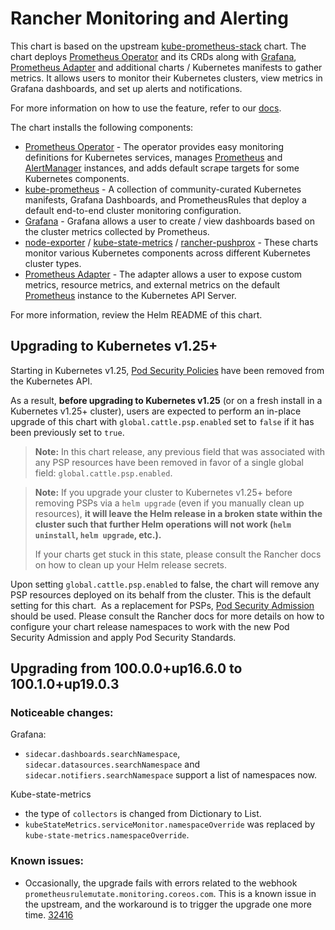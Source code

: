 # Rancher Monitoring and Alerting

 This chart is based on the upstream [kube-prometheus-stack](https://github.com/prometheus-community/helm-charts/tree/main/charts/kube-prometheus-stack) chart. The chart deploys [Prometheus Operator](https://github.com/prometheus-operator/prometheus-operator) and its CRDs along with [Grafana](https://github.com/grafana/helm-charts/tree/main/charts/grafana), [Prometheus Adapter](https://github.com/prometheus-community/helm-charts/tree/main/charts/prometheus-adapter) and additional charts / Kubernetes manifests to gather metrics. It allows users to monitor their Kubernetes clusters, view metrics in Grafana dashboards, and set up alerts and notifications.

For more information on how to use the feature, refer to our [docs](https://rancher.com/docs/rancher/v2.x/en/monitoring-alerting/v2.5/).

The chart installs the following components:

- [Prometheus Operator](https://github.com/coreos/prometheus-operator)  - The operator provides easy monitoring definitions for Kubernetes services, manages [Prometheus](https://prometheus.io/) and [AlertManager](https://prometheus.io/docs/alerting/latest/alertmanager/) instances, and adds default scrape targets for some Kubernetes components.
- [kube-prometheus](https://github.com/prometheus-operator/kube-prometheus/) - A collection of community-curated Kubernetes manifests, Grafana Dashboards, and PrometheusRules that deploy a default end-to-end cluster monitoring configuration.
- [Grafana](https://github.com/helm/charts/tree/master/stable/grafana) - Grafana allows a user to create / view dashboards based on the cluster metrics collected by Prometheus.
- [node-exporter](https://github.com/helm/charts/tree/master/stable/prometheus-node-exporter) / [kube-state-metrics](https://github.com/helm/charts/tree/master/stable/kube-state-metrics) / [rancher-pushprox](https://github.com/rancher/charts/tree/dev-v2.5/packages/rancher-pushprox/charts) - These charts monitor various Kubernetes components across different Kubernetes cluster types.
- [Prometheus Adapter](https://github.com/helm/charts/tree/master/stable/prometheus-adapter) - The adapter allows a user to expose custom metrics, resource metrics, and external metrics on the default [Prometheus](https://prometheus.io/) instance to the Kubernetes API Server.

For more information, review the Helm README of this chart.

## Upgrading to Kubernetes v1.25+

Starting in Kubernetes v1.25, [Pod Security Policies](https://kubernetes.io/docs/concepts/security/pod-security-policy/) have been removed from the Kubernetes API.

As a result, **before upgrading to Kubernetes v1.25** (or on a fresh install in a Kubernetes v1.25+ cluster), users are expected to perform an in-place upgrade of this chart with `global.cattle.psp.enabled` set to `false` if it has been previously set to `true`.
​
> **Note:**
> In this chart release, any previous field that was associated with any PSP resources have been removed in favor of a single global field: `global.cattle.psp.enabled`.

> **Note:**
> If you upgrade your cluster to Kubernetes v1.25+ before removing PSPs via a `helm upgrade` (even if you manually clean up resources), **it will leave the Helm release in a broken state within the cluster such that further Helm operations will not work (`helm uninstall`, `helm upgrade`, etc.).**
>
> If your charts get stuck in this state, please consult the Rancher docs on how to clean up your Helm release secrets.

Upon setting `global.cattle.psp.enabled` to false, the chart will remove any PSP resources deployed on its behalf from the cluster. This is the default setting for this chart.
​
As a replacement for PSPs, [Pod Security Admission](https://kubernetes.io/docs/concepts/security/pod-security-admission/) should be used. Please consult the Rancher docs for more details on how to configure your chart release namespaces to work with the new Pod Security Admission and apply Pod Security Standards.

## Upgrading from 100.0.0+up16.6.0 to 100.1.0+up19.0.3

### Noticeable changes:
Grafana:
- `sidecar.dashboards.searchNamespace`, `sidecar.datasources.searchNamespace` and `sidecar.notifiers.searchNamespace` support a list of namespaces now.

Kube-state-metrics
- the type of `collectors` is changed from Dictionary to List.
- `kubeStateMetrics.serviceMonitor.namespaceOverride` was replaced by `kube-state-metrics.namespaceOverride`.

### Known issues:
- Occasionally, the upgrade fails with errors related to the webhook `prometheusrulemutate.monitoring.coreos.com`. This is a known issue in the upstream, and the workaround is to trigger the upgrade one more time. [32416](https://github.com/rancher/rancher/issues/32416#issuecomment-828881726)
